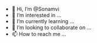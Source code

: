 - 👋 Hi, I’m @Sonamvi
- 👀 I’m interested in ...
- 🌱 I’m currently learning ...
- 💞️ I’m looking to collaborate on ...
- 📫 How to reach me ...

<!---
Sonamvi/Sonamvi is a ✨ special ✨ repository because its `README.md` (this file) appears on your GitHub profile.
You can click the Preview link to take a look at your changes.
--->

